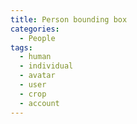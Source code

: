 ```yaml
---
title: Person bounding box
categories:
  - People
tags:
  - human
  - individual
  - avatar
  - user
  - crop
  - account
---
```

